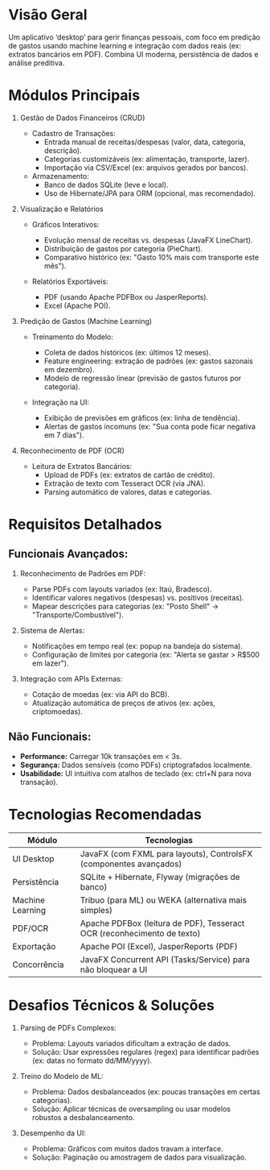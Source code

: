 # Visão Geral
Um aplicativo ‘desktop’ para gerir finanças pessoais, com foco em predição de gastos usando machine learning e integração com dados reais (ex: extratos bancários em PDF). Combina UI moderna, persistência de dados e análise preditiva.

# Módulos Principais
1. Gestão de Dados Financeiros (CRUD)
   - Cadastro de Transações:
        - Entrada manual de receitas/despesas (valor, data, categoria, descrição).
        - Categorias customizáveis (ex: alimentação, transporte, lazer).
        - Importação via CSV/Excel (ex: arquivos gerados por bancos).
    - Armazenamento:
      - Banco de dados SQLite (leve e local).
      - Uso de Hibernate/JPA para ORM (opcional, mas recomendado).

2. Visualização e Relatórios
    - Gráficos Interativos:
      - Evolução mensal de receitas vs. despesas (JavaFX LineChart).
      - Distribuição de gastos por categoria (PieChart).
      - Comparativo histórico (ex: "Gasto 10% mais com transporte este mês").

    - Relatórios Exportáveis:
      - PDF (usando Apache PDFBox ou JasperReports).
      - Excel (Apache POI).

3. Predição de Gastos (Machine Learning)
    - Treinamento do Modelo:
      - Coleta de dados históricos (ex: últimos 12 meses).
      - Feature engineering: extração de padrões (ex: gastos sazonais em dezembro).
      - Modelo de regressão linear (previsão de gastos futuros por categoria).

    - Integração na UI:
      - Exibição de previsões em gráficos (ex: linha de tendência).
      - Alertas de gastos incomuns (ex: "Sua conta pode ficar negativa em 7 dias").

4. Reconhecimento de PDF (OCR)
   - Leitura de Extratos Bancários:
     - Upload de PDFs (ex: extratos de cartão de crédito).
     - Extração de texto com Tesseract OCR (via JNA).
     - Parsing automático de valores, datas e categorias.


# Requisitos Detalhados
## Funcionais Avançados:
1. Reconhecimento de Padrões em PDF:
   - Parse PDFs com layouts variados (ex: Itaú, Bradesco).
   - Identificar valores negativos (despesas) vs. positivos (receitas).
   - Mapear descrições para categorias (ex: "Posto Shell" → "Transporte/Combustível").

2. Sistema de Alertas:
   - Notificações em tempo real (ex: popup na bandeja do sistema).
   - Configuração de limites por categoria (ex: "Alerta se gastar > R$500 em lazer").

3. Integração com APIs Externas:
   - Cotação de moedas (ex: via API do BCB).
   - Atualização automática de preços de ativos (ex: ações, criptomoedas).

## Não Funcionais:
- **Performance:** Carregar 10k transações em < 3s.
- **Segurança:** Dados sensíveis (como PDFs) criptografados localmente.
- **Usabilidade:** UI intuitiva com atalhos de teclado (ex: ctrl+N para nova transação).

# Tecnologias Recomendadas
| Módulo           | Tecnologias                                                             |
|------------------|-------------------------------------------------------------------------|
| UI Desktop       | JavaFX (com FXML para layouts), ControlsFX (componentes avançados)      |
| Persistência     | SQLite + Hibernate, Flyway (migrações de banco)                         |
| Machine Learning | Tribuo (para ML) ou WEKA (alternativa mais simples)                     |
| PDF/OCR          | Apache PDFBox (leitura de PDF), Tesseract OCR (reconhecimento de texto) |
| Exportação       | Apache POI (Excel), JasperReports (PDF)                                 |
| Concorrência     | JavaFX Concurrent API (Tasks/Service) para não bloquear a UI            |

# Desafios Técnicos & Soluções
1. Parsing de PDFs Complexos:
   - Problema: Layouts variados dificultam a extração de dados.
   - Solução: Usar expressões regulares (regex) para identificar padrões (ex: datas no formato dd/MM/yyyy).

2. Treino do Modelo de ML:
   - Problema: Dados desbalanceados (ex: poucas transações em certas categorias).
   - Solução: Aplicar técnicas de oversampling ou usar modelos robustos a desbalanceamento.

3. Desempenho da UI:
   - Problema: Gráficos com muitos dados travam a interface.
   - Solução: Paginação ou amostragem de dados para visualização.

